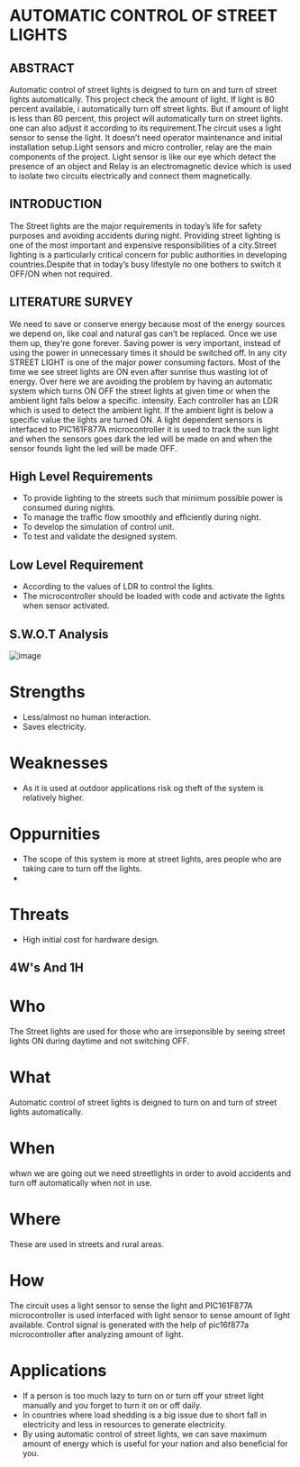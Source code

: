 # AUTOMATIC CONTROL OF STREET LIGHTS

## ABSTRACT

 Automatic control of street lights is deigned to turn on and turn of street lights automatically. This project check the amount of light. If light is 80 percent available, i automatically turn off street lights. But if amount of light is less than 80 percent, this project will automatically turn on street lights. one can also adjust it according to    its requirement.The circuit uses a light sensor to sense the light. It doesn’t need operator maintenance and initial installation setup.Light sensors and micro controller, relay  are the main components of the project. Light sensor is like our eye which detect the presence of an object and Relay is an electromagnetic device which is used to isolate two
circuits electrically and connect them magnetically.

## INTRODUCTION

The Street lights are the major requirements in today’s life for safety purposes and avoiding accidents during night. Providing street lighting is one of the most important and expensive responsibilities of a city.Street lighting is a particularly critical concern for public authorities in developing countries.Despite that in today’s busy lifestyle no one bothers to switch it OFF/ON when not required.

## LITERATURE SURVEY

We need to save or conserve energy because most of the energy sources we depend on, like coal and natural gas can’t be replaced. Once we use them up, they’re gone forever. Saving power is very important, instead of using the power in unnecessary times it should be switched off. In any city STREET LIGHT is one of the major power consuming factors. Most of the time we see street lights are ON even after sunrise thus wasting lot of energy. Over here we are avoiding the problem by having an automatic system which turns ON OFF the street lights at given time or when the ambient light falls below a specific. intensity. Each controller has an LDR which is used to detect the ambient light. If the ambient light is below a specific value the lights are turned ON. A light dependent sensors is interfaced to PIC161F877A microcontroller it is used to track the sun light and when the sensors goes dark the led will be made on and when the sensor founds light the led will be made OFF. 

## High Level Requirements

* To provide lighting to the streets such that minimum possible power is consumed during nights.
* To manage the traffic flow smoothly and efficiently during night.
* To develop the simulation  of control unit.
*  To test and validate the designed system.

## Low Level Requirement

* According to the values of LDR to control the lights.
* The microcontroller should be loaded with code and activate the lights when sensor activated.

## S.W.O.T Analysis

![image](https://user-images.githubusercontent.com/87614111/155712022-4b22d919-09df-451d-b3fc-5bac8dcf3e5d.png)

# Strengths
 * Less/almost no human interaction.
 * Saves electricity.
 
# Weaknesses
* As it is used at outdoor applications risk og theft of the system is relatively higher.

# Oppurnities
 * The scope of this system is more at street lights, ares people who are taking care to turn off the lights.
 * 
# Threats
* High initial cost for hardware design.

## 4W's And 1H

# Who
The Street lights are used for those who are irrseponsible by seeing street lights ON during daytime and not switching OFF.

# What
Automatic control of street lights is deigned to turn on and turn of street lights automatically.

# When
whwn we are going out we need streetlights in order to avoid accidents and turn off automatically when not in use.

# Where
These are used in streets and rural areas.

# How
 The circuit uses a light sensor to sense the light and PIC161F877A microcontroller is used interfaced with light sensor to sense amount of light available. Control signal is     generated with the help of pic16f877a microcontroller after analyzing amount of light.
 
 # Applications
 * If a person is  too much lazy to turn on or turn off your street light manually and you forget to turn it on or off daily. 
 *  In countries where load shedding is a big issue due to short fall in electricity and less in resources to generate electricity.
 *   By using automatic control of street lights, we can save maximum amount of energy which is useful for your nation and also beneficial for you. 
 


